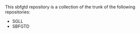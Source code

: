 This sbfgtd repository is a collection of the trunk of the following repositories:

  - SGLL
  - SBFGTD
